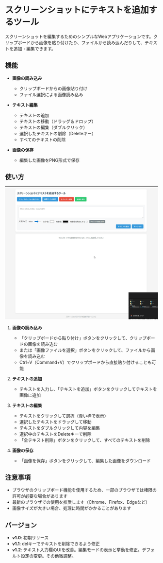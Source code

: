 # スクリーンショットにテキストを追加するツール

スクリーンショットを編集するためのシンプルなWebアプリケーションです。クリップボードから画像を貼り付けたり、ファイルから読み込んだりして、テキストを追加・編集できます。

## 機能

- **画像の読み込み**
  - クリップボードからの画像貼り付け
  - ファイル選択による画像読み込み

- **テキスト編集**
  - テキストの追加
  - テキストの移動（ドラッグ＆ドロップ）
  - テキストの編集（ダブルクリック）
  - 選択したテキストの削除（Deleteキー）
  - すべてのテキストの削除

- **画像の保存**
  - 編集した画像をPNG形式で保存

## 使い方

![ツールの使用デモ](images/sample.gif)

1. **画像の読み込み**
   - 「クリップボードから貼り付け」ボタンをクリックして、クリップボードの画像を読み込む
   - または「画像ファイルを選択」ボタンをクリックして、ファイルから画像を読み込む
   - Ctrl+V（Command+V）でクリップボードから直接貼り付けることも可能

2. **テキストの追加**
   - テキストを入力し、「テキストを追加」ボタンをクリックしてテキストを画像に追加

3. **テキストの編集**
   - テキストをクリックして選択（青い枠で表示）
   - 選択したテキストをドラッグして移動
   - テキストをダブルクリックして内容を編集
   - 選択中のテキストをDeleteキーで削除
   - 「全テキスト削除」ボタンをクリックして、すべてのテキストを削除

4. **画像の保存**
   - 「画像を保存」ボタンをクリックして、編集した画像をダウンロード

## 注意事項

- ブラウザのクリップボード機能を使用するため、一部のブラウザでは権限の許可が必要な場合があります
- 最新のブラウザでの使用を推奨します（Chrome、Firefox、Edgeなど）
- 画像サイズが大きい場合、処理に時間がかかることがあります


## バージョン

- **v1.0**: 初期リリース
- **v1.1**: delキーでテキストを削除できるよう修正
- **v1.2**: テキスト入力欄のUIを改善。編集モードの表示と挙動を修正。デフォルト設定の変更。その他微調整。